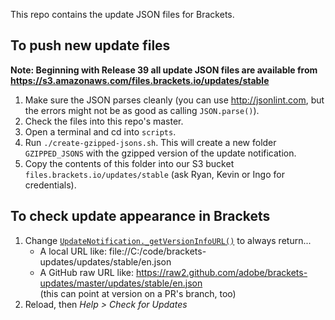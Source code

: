 This repo contains the update JSON files for Brackets.

## To push new update files

**Note: Beginning with Release 39 all update JSON files are available from https://s3.amazonaws.com/files.brackets.io/updates/stable**

1. Make sure the JSON parses cleanly (you can use http://jsonlint.com, but the errors might not be as good as calling `JSON.parse()`).
2. Check the files into this repo's master.
3. Open a terminal and cd into `scripts`.
4. Run `./create-gzipped-jsons.sh`. This will create a new folder `GZIPPED_JSONS` with the gzipped version of the update notification.
5. Copy the contents of this folder into our S3 bucket `files.brackets.io/updates/stable` (ask Ryan, Kevin or Ingo for credentials).


## To check update appearance in Brackets

1. Change [`UpdateNotification._getVersionInfoURL()`](https://github.com/adobe/brackets/blob/master/src/utils/UpdateNotification.js#L101-L109)
   to always return...
     * A local URL like: file://C:/code/brackets-updates/updates/stable/en.json
     * A GitHub raw URL like: https://raw2.github.com/adobe/brackets-updates/master/updates/stable/en.json
       <br>(this can point at version on a PR's branch, too)
2. Reload, then _Help > Check for Updates_
